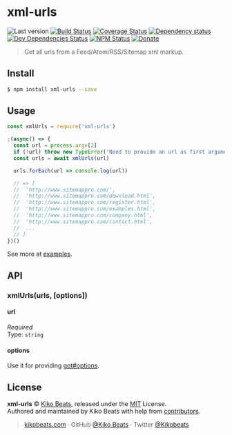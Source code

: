 # xml-urls

![Last version](https://img.shields.io/github/tag/Kikobeats/xml-urls.svg?style=flat-square)
[![Build Status](https://img.shields.io/travis/Kikobeats/xml-urls/master.svg?style=flat-square)](https://travis-ci.org/Kikobeats/xml-urls)
[![Coverage Status](https://img.shields.io/coveralls/Kikobeats/xml-urls.svg?style=flat-square)](https://coveralls.io/github/Kikobeats/xml-urls)
[![Dependency status](https://img.shields.io/david/Kikobeats/xml-urls.svg?style=flat-square)](https://david-dm.org/Kikobeats/xml-urls)
[![Dev Dependencies Status](https://img.shields.io/david/dev/Kikobeats/xml-urls.svg?style=flat-square)](https://david-dm.org/Kikobeats/xml-urls#info=devDependencies)
[![NPM Status](https://img.shields.io/npm/dm/xml-urls.svg?style=flat-square)](https://www.npmjs.org/package/xml-urls)
[![Donate](https://img.shields.io/badge/donate-paypal-blue.svg?style=flat-square)](https://paypal.me/Kikobeats)

> Get all urls from a Feed/Atom/RSS/Sitemap xml markup.

## Install

```bash
$ npm install xml-urls --save
```

## Usage

```js
const xmlUrls = require('xml-urls')

;(async() => {
  const url = process.argv[2]
  if (!url) throw new TypeError('Need to provide an url as first argument.')
  const urls = await xmlUrls(url)

  urls.forEach(url => console.log(url))

  // => [
  //  'http://www.sitemappro.com/',
  //  'http://www.sitemappro.com/download.html',
  //  'http://www.sitemappro.com/register.html',
  //  'http://www.sitemappro.com/examples.html',
  //  'http://www.sitemappro.com/company.html',
  //  'http://www.sitemappro.com/contact.html',
  //  ...
  // ]
})()
```

See more at [examples](/examples).

## API

### xmlUrls(urls, [options])

#### url

*Required*<br>
Type: `string`

#### options

Use it for providing [got#options](https://github.com/sindresorhus/got#goturl-options).

## License

**xml-urls** © [Kiko Beats](https://kikobeats.com), released under the [MIT](https://github.com/Kikobeats/xml-urls/blob/master/LICENSE.md) License.<br>
Authored and maintained by Kiko Beats with help from [contributors](https://github.com/Kikobeats/xml-urls/contributors).

> [kikobeats.com](https://kikobeats.com) · GitHub [@Kiko Beats](https://github.com/Kikobeats) · Twitter [@Kikobeats](https://twitter.com/Kikobeats)
